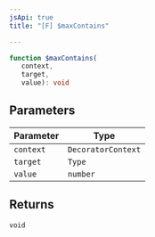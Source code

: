 ```yaml
---
jsApi: true
title: "[F] $maxContains"

---
```

```ts
function $maxContains(
   context, 
   target, 
   value): void
```

## Parameters

| Parameter | Type |
| ------ | ------ |
| `context` | `DecoratorContext` |
| `target` | `Type` |
| `value` | `number` |

## Returns

`void`
